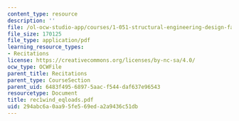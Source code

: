 ```yaml
---
content_type: resource
description: ''
file: /ol-ocw-studio-app/courses/1-051-structural-engineering-design-fall-2003/294abc6a0aa95fe569eda2a9436c51db_rec1wind_eqloads.pdf
file_size: 170125
file_type: application/pdf
learning_resource_types:
- Recitations
license: https://creativecommons.org/licenses/by-nc-sa/4.0/
ocw_type: OCWFile
parent_title: Recitations
parent_type: CourseSection
parent_uid: 6483f495-6897-5aac-f544-daf637e96543
resourcetype: Document
title: rec1wind_eqloads.pdf
uid: 294abc6a-0aa9-5fe5-69ed-a2a9436c51db
---
```

